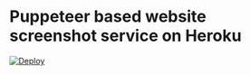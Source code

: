 # Puppeteer based website screenshot service on Heroku

[![Deploy](https://www.herokucdn.com/deploy/button.svg)](https://heroku.com/deploy)
